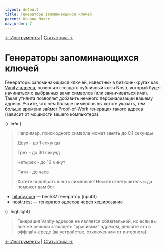 ```yaml
---
layout: default
title: Генераторы запоминающихся ключей
parent: Основы Nostr
nav_order: 7
---
```


[← Инструменты](https://nostr.21ideas.org/docs/basics/tools.html) | [Статистика →](https://nostr.21ideas.org/docs/basics/stats.html)

# Генераторы запоминающихся ключей
Генераторы запоминающихся ключей, известных в биткоин-кругах как [Vanity-адреса](https://en.bitcoin.it/wiki/Vanitygen#Difficulty_of_finding_a_vanity_address), позволяют создать публичный ключ Nostr, который будет начинаться c выбранных вами символов (или заканчиваться ими). Такая утилита позволяет добавить немного персонализации вашему адресу. Учтите, что чем больше символов вы хотите указать, тем больше времени займет Proof-of-Work генерация такого адреса (зависит от мощности вашего компьютера).

{: .info }
> Например, поиск одного символа может занять до 0.1 секунды
> 
> Двух - до 1 секунды
> 
> Трех - до 30 секунд
> 
> Четырех - до 10 минут
> 
> Пяти - до часа
> 
> Хотите подобрать шесть символов? Несите огнетушитель и да поможет вам бог!

* [hitony.com](https://hitony.com/nostrogen/) — bech32 генератор (npub1)
* [nostr.rest](https://www.nostr.rest/) — генератор адресов через хеширование

{: .highlight}
> Генерация Vanity-адресов не является обязательной, но если вы все же решили завладеть "красивым" адресом, делайте это в оффлайн-среде (на устройстве, отключенном от интернета).

[← Инструменты](https://nostr.21ideas.org/docs/basics/tools.html) | [Статистика →](https://nostr.21ideas.org/docs/basics/stats.html)

